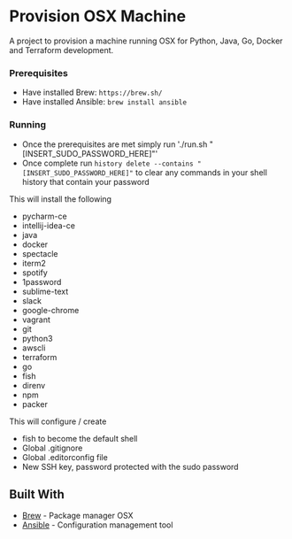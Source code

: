 # Provision OSX Machine

A project to provision a machine running OSX for Python, Java, Go, Docker and Terraform development.

### Prerequisites

- Have installed Brew: `https://brew.sh/`
- Have installed Ansible: `brew install ansible`

### Running

- Once the prerequisites are met simply run './run.sh "[INSERT_SUDO_PASSWORD_HERE]"'
- Once complete run `history delete --contains "[INSERT_SUDO_PASSWORD_HERE]"` to clear any commands in your shell history that contain your password

This will install the following
- pycharm-ce
- intellij-idea-ce
- java
- docker
- spectacle
- iterm2
- spotify
- 1password
- sublime-text
- slack
- google-chrome
- vagrant
- git
- python3
- awscli
- terraform
- go
- fish
- direnv
- npm
- packer

This will configure / create
- fish to become the default shell
- Global .gitignore
- Global .editorconfig file
- New SSH key, password protected with the sudo password

## Built With

- [Brew](https://brew.sh/) - Package manager OSX
- [Ansible](https://www.ansible.com/) - Configuration management tool
